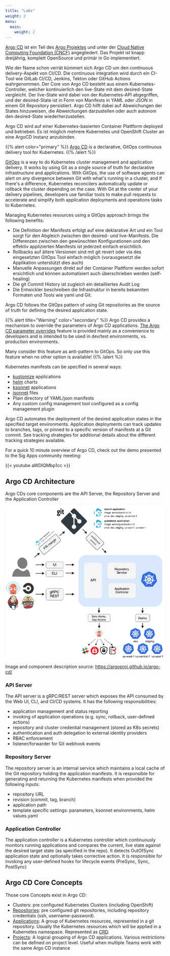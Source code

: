 ```yaml
---
title: "Labs"
weight: 2
menu:
  main:
    weight: 2
---
```



[Argo CD](https://argoproj.github.io/argo-cd/) ist ein Teil des [Argo Projektes](https://argoproj.github.io/) und unter der [Cloud Native Computing Foundation (CNCF)](https://www.cncf.io/) angegliedert. Das Projekt ist knapp dreijährig, komplett OpenSource und primär in Go implementiert.

Wie der Name schon verrät kümmert sich Argo CD um den continuous delivery-Aspekt von CI/CD. Die continuous integration wird durch ein CI-Tool wie GitLab CI/CD, Jenkins, Tekton oder GitHub Actions wahrgenommen. Der Core von Argo CD besteht aus einem Kubernetes-Controller, welcher kontinuierlich den live-State mit dem desired-State vergleicht. Der live-State wird dabei von der Kubernetes-API abgegriffen, und der desired-State ist in Form von Manifests in YAML oder JSON in einem Git Repository persistiert. Argo CD hilft dabei auf Abweichungen der States hinzuweisen, die Abweichungen darzustellen oder auch autonom den desired-State wiederherzustellen.

Argo CD wird auf einer Kubernetes-basierten Container Plattform deployed und betrieben. Es ist möglich mehrere Kubernetes und OpenShift Cluster an eine ArgoCD Instanz anzubinden.

{{% alert  color="primary" %}}
[Argo CD](https://argoproj.github.io/argo-cd/) is a declarative, GitOps continuous delivery tool for Kubernetes.
{{% /alert %}}

[GitOps](https://www.weave.works/technologies/gitops/) is a way to do Kubernetes cluster management and application delivery. It works by using Git as a single source of truth for declarative infrastructure and applications. With GitOps, the use of software agents can alert on any divergence between Git with what's running in a cluster, and if there's a difference, Kubernetes reconcilers automatically update or rollback the cluster depending on the case. With Git at the center of your delivery pipelines, developers use familiar tools to make pull requests to accelerate and simplify both application deployments and operations tasks to Kubernetes.

Managing Kubernetes resources using a GitOps approach brings the following benefits:

* Die Definition der Manifests erfolgt auf eine deklarative Art und ein Tool sorgt für den Abgleich zwischen den desired- und live-Manifests. Die Differenzen zwischen den gewünschten Konfigurationen und den effektiv applizierten Manifests ist jederzeit einfach ersichtlich.
* Rollbacks auf ältere Versionen sind mit git revert oder via des eingesetzten GitOps Tool einfach möglich (vorausgesetzt die Applikation unterstützt dies auch)
* Manuelle Anpassungen direkt auf der Container Plattform werden sofort ersichtlich und können automatisiert auch überschrieben werden (self-healing)
* Die git Commit History ist zugleich ein detailliertes Audit Log
* Die Entwickler beschreiben die Infrastruktur in bereits bekannten Formaten und Tools wie yaml und Git.


Argo CD follows the GitOps pattern of using Git repositories as the source of truth for defining the desired application state.

{{% alert title="Warning" color="secondary" %}}
Argo CD provides a mechanism to override the parameters of Argo CD applications. [The Argo CD parameter overrides](https://argoproj.github.io/argo-cd/user-guide/parameters/) feature is provided mainly as a convenience to developers and is intended to be used in dev/test environments, vs. production environments.

Many consider this feature as anti-pattern to GitOps. So only use this feature when no other option is available!
{{% /alert %}}

Kubernetes manifests can be specified in several ways:

* [kustomize](https://kustomize.io/) applications
* [helm](https://helm.sh/) charts
* [ksonnet](https://github.com/ksonnet/ksonnet) applications
* [jsonnet](https://jsonnet.org/) files
* Plain directory of YAML/json manifests
* Any custom config management tool configured as a config management plugin

Argo CD automates the deployment of the desired application states in the specified target environments. Application deployments can track updates to branches, tags, or pinned to a specific version of manifests at a Git commit. See tracking strategies for additional details about the different tracking strategies available.

For a quick 10 minute overview of Argo CD, check out the demo presented to the Sig Apps community meeting:

{{< youtube aWDIQMbp1cc >}}


## Argo CD Architecture

Argo CDs core components are the API Server, the Repository Server and the Application Controller

![Architecture](argocd_architecture.png)

Image and component description source: <https://argoproj.github.io/argo-cd/>


### API Server

The API server is a gRPC/REST server which exposes the API consumed by the Web UI, CLI, and CI/CD systems. It has the following responsibilities:

* application management and status reporting
* invoking of application operations (e.g. sync, rollback, user-defined actions)
* repository and cluster credential management (stored as K8s secrets)
* authentication and auth delegation to external identity providers
* RBAC enforcement
* listener/forwarder for Git webhook events


### Repository Server

The repository server is an internal service which maintains a local cache of the Git repository holding the application manifests. It is responsible for generating and returning the Kubernetes manifests when provided the following inputs:

* repository URL
* revision (commit, tag, branch)
* application path
* template specific settings: parameters, ksonnet environments, helm values.yaml


### Application Controller

The application controller is a Kubernetes controller which continuously monitors running applications and compares the current, live state against the desired target state (as specified in the repo). It detects OutOfSync application state and optionally takes corrective action. It is responsible for invoking any user-defined hooks for lifecycle events (PreSync, Sync, PostSync)


## Argo CD Core Concepts

Those core Concepts exist in Argo CD:

* Clusters: pre configured Kubernetes Clusters (including OpenShift)
* [Repositories](https://argoproj.github.io/argo-cd/user-guide/private-repositories/): pre configured git repositories, including repository credentials (ssh, username-password).
* [Applications](https://argoproj.github.io/argo-cd/operator-manual/declarative-setup/#applications): A group of Kubernetes resources, represented in a git repository. Usually the Kubernetes resources which will be applied in a Kubernetes namespace. Represented as [CRD](https://kubernetes.io/docs/concepts/extend-kubernetes/api-extension/custom-resources/).
* [Projects](https://argoproj.github.io/argo-cd/user-guide/projects/): A logical grouping of Argo CD applications. Various restrictions can be defined on project level. Useful when multiple Teams work with the same Argo CD instance

